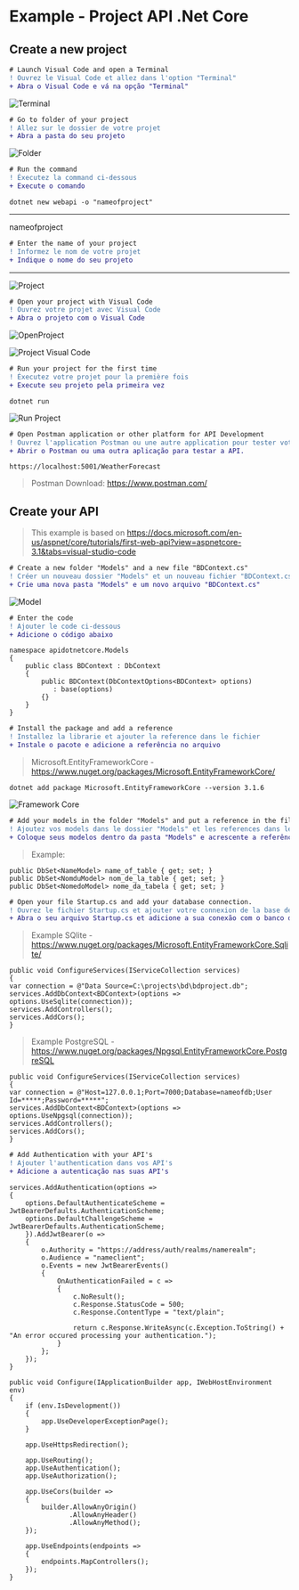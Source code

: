 # Example - Project API .Net Core

## Create a new project 

```diff
# Launch Visual Code and open a Terminal
! Ouvrez le Visual Code et allez dans l'option "Terminal"
+ Abra o Visual Code e vá na opção "Terminal"
```

![Terminal](./images/terminal.png)

```diff
# Go to folder of your project
! Allez sur le dossier de votre projet
+ Abra a pasta do seu projeto
```

![Folder](./images/folderproject.png)

```diff
# Run the command
! Éxecutez la command ci-dessous
+ Execute o comando 
```

```
dotnet new webapi -o "nameofproject"
```

---
nameofproject

```diff
# Enter the name of your project 
! Informez le nom de votre projet 
+ Indique o nome do seu projeto
```
---


![Project](./images/createproject.png)

```diff
# Open your project with Visual Code
! Ouvrez votre projet avec Visual Code
+ Abra o projeto com o Visual Code
```

![OpenProject](./images/openproject.png)

![Project Visual Code](./images/vscode.png)

```diff
# Run your project for the first time
! Éxecutez votre projet pour la première fois
+ Execute seu projeto pela primeira vez
```
	
```
dotnet run
```

![Run Project](./images/dotnetrunproject.png)

```diff
# Open Postman application or other platform for API Development
! Ouvrez l'application Postman ou une autre application pour tester votre API.
+ Abrir o Postman ou uma outra aplicação para testar a API.
```
	
```
https://localhost:5001/WeatherForecast
```

> Postman Download: https://www.postman.com/


## Create your API

> This example is based on https://docs.microsoft.com/en-us/aspnet/core/tutorials/first-web-api?view=aspnetcore-3.1&tabs=visual-studio-code

```diff
# Create a new folder "Models" and a new file "BDContext.cs"
! Créer un nouveau dossier "Models" et un nouveau fichier "BDContext.cs"
+ Crie uma nova pasta "Models" e um novo arquivo "BDContext.cs"
```		
		
![Model](./images/model.png)

```diff
# Enter the code
! Ajouter le code ci-dessous
+ Adicione o código abaixo
```		
		
```	
namespace apidotnetcore.Models
{
    public class BDContext : DbContext
    {
        public BDContext(DbContextOptions<BDContext> options)
           : base(options)
        {}
    }
}
```

```diff
# Install the package and add a reference
! Installez la librarie et ajouter la reference dans le fichier
+ Instale o pacote e adicione a referência no arquivo
```
	
> Microsoft.EntityFrameworkCore - https://www.nuget.org/packages/Microsoft.EntityFrameworkCore/

```	
dotnet add package Microsoft.EntityFrameworkCore --version 3.1.6
```	

![Framework Core](./images/frameworkcore.png)

```diff
# Add your models in the folder "Models" and put a reference in the file BDContext.
! Ajoutez vos models dans le dossier "Models" et les references dans le fichier BDContext.
+ Coloque seus modelos dentro da pasta "Models" e acrescente a referência no arquivo BDContext.
```

 > Example: 
```	
public DbSet<NameModel> name_of_table { get; set; }
public DbSet<NomduModel> nom_de_la_table { get; set; }
public DbSet<NomedoModel> nome_da_tabela { get; set; }
```	

```diff
# Open your file Startup.cs and add your database connection.
! Ouvrez le fichier Startup.cs et ajouter votre connexion de la base de données.
+ Abra o seu arquivo Startup.cs et adicione a sua conexão com o banco de dados.
```
		
> Example SQlite - https://www.nuget.org/packages/Microsoft.EntityFrameworkCore.Sqlite/

```	
public void ConfigureServices(IServiceCollection services)
{
var connection = @"Data Source=C:\projects\bd\bdproject.db";
services.AddDbContext<BDContext>(options => options.UseSqlite(connection));
services.AddControllers();
services.AddCors();
}
```	
>  Example PostgreSQL - https://www.nuget.org/packages/Npgsql.EntityFrameworkCore.PostgreSQL

```	
public void ConfigureServices(IServiceCollection services)
{
var connection = @"Host=127.0.0.1;Port=7000;Database=nameofdb;User Id=*****;Password=*****";
services.AddDbContext<BDContext>(options => options.UseNpgsql(connection));
services.AddControllers();
services.AddCors();
}
```	

```diff
# Add Authentication with your API's
! Ajouter l'authentication dans vos API's
+ Adicione a autenticação nas suas API's
```

```	
services.AddAuthentication(options =>
{
	options.DefaultAuthenticateScheme = JwtBearerDefaults.AuthenticationScheme;
    options.DefaultChallengeScheme = JwtBearerDefaults.AuthenticationScheme;
    }).AddJwtBearer(o =>
    {
		o.Authority = "https://address/auth/realms/namerealm";
        o.Audience = "nameclient";
        o.Events = new JwtBearerEvents()
        {
			OnAuthenticationFailed = c =>
            {
				c.NoResult();
				c.Response.StatusCode = 500;
                c.Response.ContentType = "text/plain";

                return c.Response.WriteAsync(c.Exception.ToString() + "An error occured processing your authentication.");
            }
        };
    });
}
		 
public void Configure(IApplicationBuilder app, IWebHostEnvironment env)
{
	if (env.IsDevelopment())
    {
		app.UseDeveloperExceptionPage();
    }

    app.UseHttpsRedirection();

    app.UseRouting();
    app.UseAuthentication();
    app.UseAuthorization();

    app.UseCors(builder =>
    {
		builder.AllowAnyOrigin()
               .AllowAnyHeader()
               .AllowAnyMethod();
    });

    app.UseEndpoints(endpoints =>
    {
		endpoints.MapControllers();
    });
}
```	